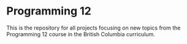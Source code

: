 # Programming 12
This is the repository for all projects focusing on new topics from the Programming 12 course in the British Columbia curriculum.
